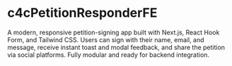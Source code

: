 # c4cPetitionResponderFE
A modern, responsive petition-signing app built with Next.js, React Hook Form, and Tailwind CSS. Users can sign with their name, email, and message, receive instant toast and modal feedback, and share the petition via social platforms. Fully modular and ready for backend integration.
